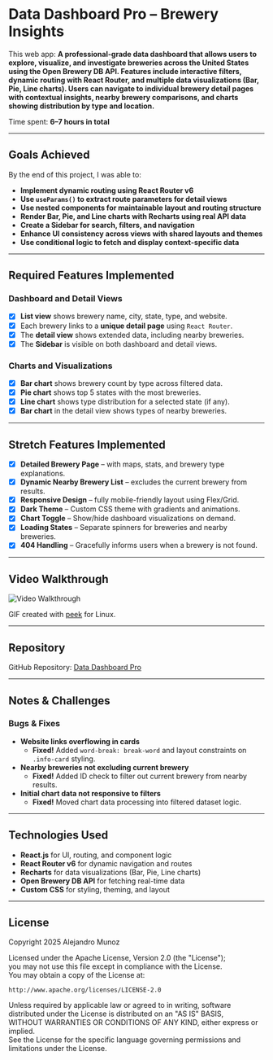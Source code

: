 # **Data Dashboard Pro – Brewery Insights**

This web app: **A professional-grade data dashboard that allows users to explore, visualize, and investigate breweries across the United States using the Open Brewery DB API. Features include interactive filters, dynamic routing with React Router, and multiple data visualizations (Bar, Pie, Line charts). Users can navigate to individual brewery detail pages with contextual insights, nearby brewery comparisons, and charts showing distribution by type and location.**

Time spent: **6–7 hours in total**

---

## **Goals Achieved**

By the end of this project, I was able to:

- **Implement dynamic routing using React Router v6**
- **Use `useParams()` to extract route parameters for detail views**
- **Use nested components for maintainable layout and routing structure**
- **Render Bar, Pie, and Line charts with Recharts using real API data**
- **Create a Sidebar for search, filters, and navigation**
- **Enhance UI consistency across views with shared layouts and themes**
- **Use conditional logic to fetch and display context-specific data**

---

## **Required Features Implemented**

### **Dashboard and Detail Views**
- [x] **List view** shows brewery name, city, state, type, and website.
- [x] Each brewery links to a **unique detail page** using `React Router`.
- [x] The **detail view** shows extended data, including nearby breweries.
- [x] The **Sidebar** is visible on both dashboard and detail views.

### **Charts and Visualizations**
- [x] **Bar chart** shows brewery count by type across filtered data.
- [x] **Pie chart** shows top 5 states with the most breweries.
- [x] **Line chart** shows type distribution for a selected state (if any).
- [x] **Bar chart** in the detail view shows types of nearby breweries.

---

## **Stretch Features Implemented**

- [x] **Detailed Brewery Page** – with maps, stats, and brewery type explanations.
- [x] **Dynamic Nearby Brewery List** – excludes the current brewery from results.
- [x] **Responsive Design** – fully mobile-friendly layout using Flex/Grid.
- [x] **Dark Theme** – Custom CSS theme with gradients and animations.
- [x] **Chart Toggle** – Show/hide dashboard visualizations on demand.
- [x] **Loading States** – Separate spinners for breweries and nearby breweries.
- [x] **404 Handling** – Gracefully informs users when a brewery is not found.

---

## **Video Walkthrough**

![Video Walkthrough](https://i.imgur.com/wf7e7MQ.gif)

GIF created with [peek](https://github.com/phw/peek) for Linux.

---

## **Repository**

GitHub Repository: [Data Dashboard Pro](https://github.com/alej4ndro-cm/brewery-data-dashboard-pro)

---

## **Notes & Challenges**

### **Bugs & Fixes**
- **Website links overflowing in cards**
  - **Fixed!** Added `word-break: break-word` and layout constraints on `.info-card` styling.
- **Nearby breweries not excluding current brewery**
  - **Fixed!** Added ID check to filter out current brewery from nearby results.
- **Initial chart data not responsive to filters**
  - **Fixed!** Moved chart data processing into filtered dataset logic.

---

## **Technologies Used**

- **React.js** for UI, routing, and component logic
- **React Router v6** for dynamic navigation and routes
- **Recharts** for data visualizations (Bar, Pie, Line charts)
- **Open Brewery DB API** for fetching real-time data
- **Custom CSS** for styling, theming, and layout

---

## **License**

Copyright 2025 Alejandro Munoz

Licensed under the Apache License, Version 2.0 (the "License");  
you may not use this file except in compliance with the License.  
You may obtain a copy of the License at:

    http://www.apache.org/licenses/LICENSE-2.0

Unless required by applicable law or agreed to in writing, software  
distributed under the License is distributed on an "AS IS" BASIS,  
WITHOUT WARRANTIES OR CONDITIONS OF ANY KIND, either express or implied.  
See the License for the specific language governing permissions and  
limitations under the License.